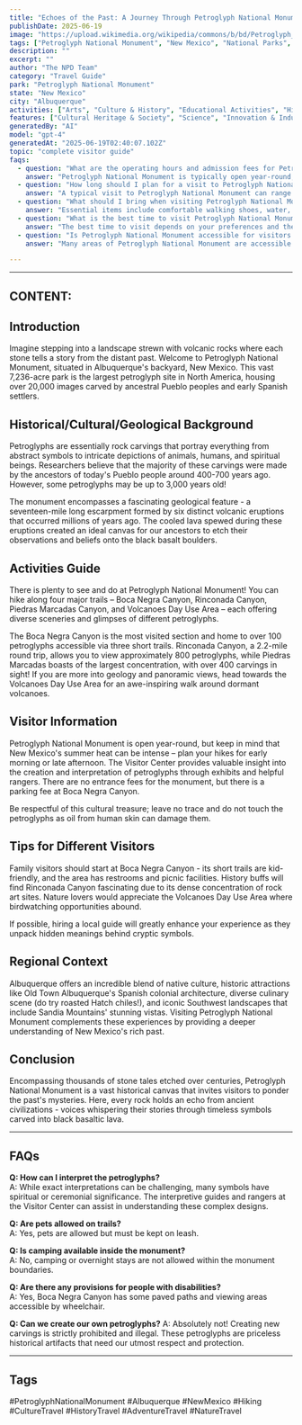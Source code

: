 ```yaml
---
title: "Echoes of the Past: A Journey Through Petroglyph National Monument"
publishDate: 2025-06-19
image: "https://upload.wikimedia.org/wikipedia/commons/b/bd/Petroglyph_National_Monument_New_Mexico.jpg"
tags: ["Petroglyph National Monument", "New Mexico", "National Parks", "Travel Guide", "Albuquerque", "Outdoor Recreation", "Family Travel", "Adventure"]
description: ""
excerpt: ""
author: "The NPD Team"
category: "Travel Guide"
park: "Petroglyph National Monument"
state: "New Mexico"
city: "Albuquerque"
activities: ["Arts", "Culture & History", "Educational Activities", "Hiking & Trekking", "Wildlife Viewing"]
features: ["Cultural Heritage & Society", "Science", "Innovation & Industry", "Natural Features & Ecosystems"]
generatedBy: "AI"
model: "gpt-4"
generatedAt: "2025-06-19T02:40:07.102Z"
topic: "complete visitor guide"
faqs:
  - question: "What are the operating hours and admission fees for Petroglyph National Monument?"
    answer: "Petroglyph National Monument is typically open year-round, though specific hours may vary by season. Most national parks charge an entrance fee, but some sites are free to visit. Check the official NPS website for current hours and fee information."
  - question: "How long should I plan for a visit to Petroglyph National Monument?"
    answer: "A typical visit to Petroglyph National Monument can range from a few hours to a full day, depending on your interests and the activities you choose. Allow extra time for hiking, photography, and exploring visitor centers."
  - question: "What should I bring when visiting Petroglyph National Monument?"
    answer: "Essential items include comfortable walking shoes, water, snacks, sunscreen, and weather-appropriate clothing. Bring a camera to capture the scenic views and consider binoculars for wildlife viewing."
  - question: "What is the best time to visit Petroglyph National Monument?"
    answer: "The best time to visit depends on your preferences and the activities you plan to enjoy. Spring and fall often offer pleasant weather and fewer crowds, while summer provides the longest daylight hours."
  - question: "Is Petroglyph National Monument accessible for visitors with mobility needs?"
    answer: "Many areas of Petroglyph National Monument are accessible to visitors with mobility needs, including paved trails and accessible facilities. Contact the park directly for specific accessibility information and current conditions."

---
```


---

## **CONTENT:**

## **Introduction**
Imagine stepping into a landscape strewn with volcanic rocks where each stone tells a story from the distant past. Welcome to Petroglyph National Monument, situated in Albuquerque's backyard, New Mexico. This vast 7,236-acre park is the largest petroglyph site in North America, housing over 20,000 images carved by ancestral Pueblo peoples and early Spanish settlers. 

## **Historical/Cultural/Geological Background**
Petroglyphs are essentially rock carvings that portray everything from abstract symbols to intricate depictions of animals, humans, and spiritual beings. Researchers believe that the majority of these carvings were made by the ancestors of today's Pueblo people around 400-700 years ago. However, some petroglyphs may be up to 3,000 years old! 

The monument encompasses a fascinating geological feature - a seventeen-mile long escarpment formed by six distinct volcanic eruptions that occurred millions of years ago. The cooled lava spewed during these eruptions created an ideal canvas for our ancestors to etch their observations and beliefs onto the black basalt boulders.

## **Activities Guide**
There is plenty to see and do at Petroglyph National Monument! You can hike along four major trails – Boca Negra Canyon, Rinconada Canyon, Piedras Marcadas Canyon, and Volcanoes Day Use Area – each offering diverse sceneries and glimpses of different petroglyphs. 

The Boca Negra Canyon is the most visited section and home to over 100 petroglyphs accessible via three short trails. Rinconada Canyon, a 2.2-mile round trip, allows you to view approximately 800 petroglyphs, while Piedras Marcadas boasts of the largest concentration, with over 400 carvings in sight! If you are more into geology and panoramic views, head towards the Volcanoes Day Use Area for an awe-inspiring walk around dormant volcanoes.

## **Visitor Information**
Petroglyph National Monument is open year-round, but keep in mind that New Mexico's summer heat can be intense – plan your hikes for early morning or late afternoon. The Visitor Center provides valuable insight into the creation and interpretation of petroglyphs through exhibits and helpful rangers. There are no entrance fees for the monument, but there is a parking fee at Boca Negra Canyon.

Be respectful of this cultural treasure; leave no trace and do not touch the petroglyphs as oil from human skin can damage them.

## **Tips for Different Visitors**
Family visitors should start at Boca Negra Canyon - its short trails are kid-friendly, and the area has restrooms and picnic facilities. History buffs will find Rinconada Canyon fascinating due to its dense concentration of rock art sites. Nature lovers would appreciate the Volcanoes Day Use Area where birdwatching opportunities abound.

If possible, hiring a local guide will greatly enhance your experience as they unpack hidden meanings behind cryptic symbols.

## **Regional Context**
Albuquerque offers an incredible blend of native culture, historic attractions like Old Town Albuquerque's Spanish colonial architecture, diverse culinary scene (do try roasted Hatch chiles!), and iconic Southwest landscapes that include Sandia Mountains' stunning vistas. Visiting Petroglyph National Monument complements these experiences by providing a deeper understanding of New Mexico's rich past.


## **Conclusion**
Encompassing thousands of stone tales etched over centuries, Petroglyph National Monument is a vast historical canvas that invites visitors to ponder the past's mysteries. Here, every rock holds an echo from ancient civilizations - voices whispering their stories through timeless symbols carved into black basaltic lava.

---
## FAQs
**Q: How can I interpret the petroglyphs?**  
A: While exact interpretations can be challenging, many symbols have spiritual or ceremonial significance. The interpretive guides and rangers at the Visitor Center can assist in understanding these complex designs.

**Q: Are pets allowed on trails?**  
A: Yes, pets are allowed but must be kept on leash.

**Q: Is camping available inside the monument?**  
A: No, camping or overnight stays are not allowed within the monument boundaries.

**Q: Are there any provisions for people with disabilities?**  
A: Yes, Boca Negra Canyon has some paved paths and viewing areas accessible by wheelchair.

**Q: Can we create our own petroglyphs?**
A: Absolutely not! Creating new carvings is strictly prohibited and illegal. These petroglyphs are priceless historical artifacts that need our utmost respect and protection.

---

## Tags

#PetroglyphNationalMonument #Albuquerque #NewMexico #Hiking #CultureTravel #HistoryTravel #AdventureTravel #NatureTravel